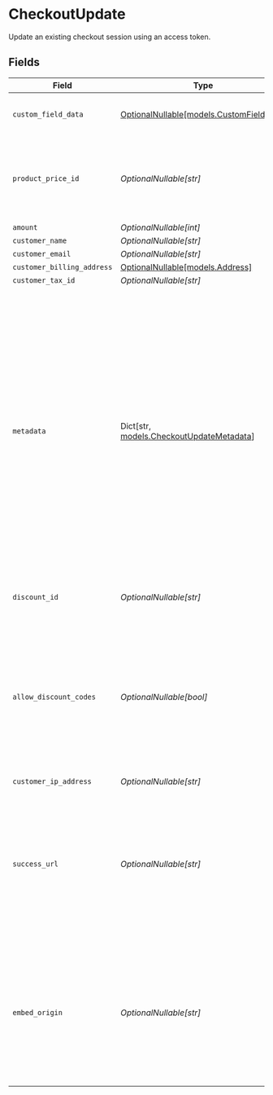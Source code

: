 # CheckoutUpdate

Update an existing checkout session using an access token.


## Fields

| Field                                                                                                                                                                                                                                                                                        | Type                                                                                                                                                                                                                                                                                         | Required                                                                                                                                                                                                                                                                                     | Description                                                                                                                                                                                                                                                                                  |
| -------------------------------------------------------------------------------------------------------------------------------------------------------------------------------------------------------------------------------------------------------------------------------------------- | -------------------------------------------------------------------------------------------------------------------------------------------------------------------------------------------------------------------------------------------------------------------------------------------- | -------------------------------------------------------------------------------------------------------------------------------------------------------------------------------------------------------------------------------------------------------------------------------------------- | -------------------------------------------------------------------------------------------------------------------------------------------------------------------------------------------------------------------------------------------------------------------------------------------- |
| `custom_field_data`                                                                                                                                                                                                                                                                          | [OptionalNullable[models.CustomFieldData]](../models/customfielddata.md)                                                                                                                                                                                                                     | :heavy_minus_sign:                                                                                                                                                                                                                                                                           | Key-value object storing custom field values.                                                                                                                                                                                                                                                |
| `product_price_id`                                                                                                                                                                                                                                                                           | *OptionalNullable[str]*                                                                                                                                                                                                                                                                      | :heavy_minus_sign:                                                                                                                                                                                                                                                                           | ID of the product price to checkout. Must correspond to a price linked to the same product.                                                                                                                                                                                                  |
| `amount`                                                                                                                                                                                                                                                                                     | *OptionalNullable[int]*                                                                                                                                                                                                                                                                      | :heavy_minus_sign:                                                                                                                                                                                                                                                                           | N/A                                                                                                                                                                                                                                                                                          |
| `customer_name`                                                                                                                                                                                                                                                                              | *OptionalNullable[str]*                                                                                                                                                                                                                                                                      | :heavy_minus_sign:                                                                                                                                                                                                                                                                           | N/A                                                                                                                                                                                                                                                                                          |
| `customer_email`                                                                                                                                                                                                                                                                             | *OptionalNullable[str]*                                                                                                                                                                                                                                                                      | :heavy_minus_sign:                                                                                                                                                                                                                                                                           | N/A                                                                                                                                                                                                                                                                                          |
| `customer_billing_address`                                                                                                                                                                                                                                                                   | [OptionalNullable[models.Address]](../models/address.md)                                                                                                                                                                                                                                     | :heavy_minus_sign:                                                                                                                                                                                                                                                                           | N/A                                                                                                                                                                                                                                                                                          |
| `customer_tax_id`                                                                                                                                                                                                                                                                            | *OptionalNullable[str]*                                                                                                                                                                                                                                                                      | :heavy_minus_sign:                                                                                                                                                                                                                                                                           | N/A                                                                                                                                                                                                                                                                                          |
| `metadata`                                                                                                                                                                                                                                                                                   | Dict[str, [models.CheckoutUpdateMetadata](../models/checkoutupdatemetadata.md)]                                                                                                                                                                                                              | :heavy_minus_sign:                                                                                                                                                                                                                                                                           | Key-value object allowing you to store additional information.<br/><br/>The key must be a string with a maximum length of **40 characters**.<br/>The value must be either:<br/><br/>* A string with a maximum length of **500 characters**<br/>* An integer<br/>* A boolean<br/><br/>You can store up to **50 key-value pairs**. |
| `discount_id`                                                                                                                                                                                                                                                                                | *OptionalNullable[str]*                                                                                                                                                                                                                                                                      | :heavy_minus_sign:                                                                                                                                                                                                                                                                           | ID of the discount to apply to the checkout.                                                                                                                                                                                                                                                 |
| `allow_discount_codes`                                                                                                                                                                                                                                                                       | *OptionalNullable[bool]*                                                                                                                                                                                                                                                                     | :heavy_minus_sign:                                                                                                                                                                                                                                                                           | Whether to allow the customer to apply discount codes. If you apply a discount through `discount_id`, it'll still be applied, but the customer won't be able to change it.                                                                                                                   |
| `customer_ip_address`                                                                                                                                                                                                                                                                        | *OptionalNullable[str]*                                                                                                                                                                                                                                                                      | :heavy_minus_sign:                                                                                                                                                                                                                                                                           | N/A                                                                                                                                                                                                                                                                                          |
| `success_url`                                                                                                                                                                                                                                                                                | *OptionalNullable[str]*                                                                                                                                                                                                                                                                      | :heavy_minus_sign:                                                                                                                                                                                                                                                                           | URL where the customer will be redirected after a successful payment.You can add the `checkout_id={CHECKOUT_ID}` query parameter to retrieve the checkout session id.                                                                                                                        |
| `embed_origin`                                                                                                                                                                                                                                                                               | *OptionalNullable[str]*                                                                                                                                                                                                                                                                      | :heavy_minus_sign:                                                                                                                                                                                                                                                                           | If you plan to embed the checkout session, set this to the Origin of the embedding page. It'll allow the Polar iframe to communicate with the parent page.                                                                                                                                   |